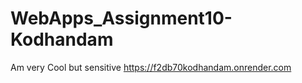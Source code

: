 # WebApps_Assignment10-Kodhandam
Am very Cool but sensitive
https://f2db70kodhandam.onrender.com

      
